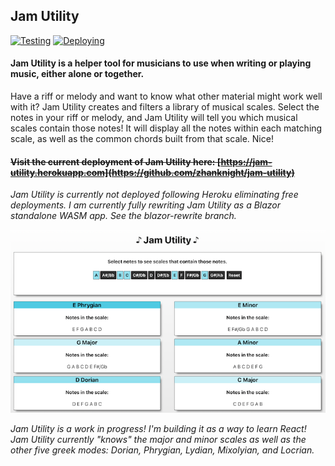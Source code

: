 ## Jam Utility 
[![Testing](https://github.com/zhanknight/jam-utility/actions/workflows/integrate.yml/badge.svg)](https://github.com/zhanknight/jam-utility/actions/workflows/integrate.yml) [![Deploying](https://github.com/zhanknight/jam-utility/actions/workflows/deploy.yml/badge.svg)](https://github.com/zhanknight/jam-utility/actions/workflows/deploy.yml)
#### Jam Utility is a helper tool for musicians to use when writing or playing music, either alone or together. 
Have a riff or melody and want to know what other material might work well with it? 
Jam Utility creates and filters a library of musical scales. Select the notes in your riff or melody, and Jam Utility will tell you which musical scales contain those notes! It will display all the notes within each matching scale, as well as the common chords built from that scale. Nice! 

#### ~~Visit the current deployment of Jam Utility here: [https://jam-utility.herokuapp.com](https://github.com/zhanknight/jam-utility)~~
*Jam Utility is currently not deployed following Heroku eliminating free deployments.*
*I am currently fully rewriting Jam Utility as a Blazor standalone WASM app. See the blazor-rewrite branch.*

![Image of Jam Utility](public/JamUtilityScreenshot.png)

*Jam Utility is a work in progress! I'm building it as a way to learn React!*
*Jam Utility currently "knows" the major and minor scales as well as the other five greek modes: Dorian, Phrygian, Lydian, Mixolyian, and Locrian.*
